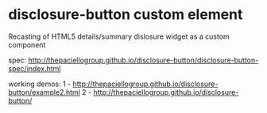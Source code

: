 disclosure-button custom element
================================

Recasting of HTML5 details/summary dislosure widget as a custom component

spec: http://thepaciellogroup.github.io/disclosure-button/disclosure-button-spec/index.html

working demos: 1 - http://thepaciellogroup.github.io/disclosure-button/example2.html 2 - http://thepaciellogroup.github.io/disclosure-button/

